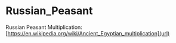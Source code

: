 # Russian_Peasant
Russian Peasant Multiplication: [https://en.wikipedia.org/wiki/Ancient_Egyptian_multiplication](url)
